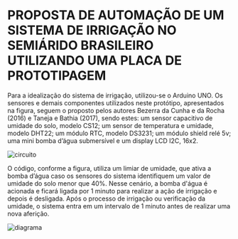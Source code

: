 # PROPOSTA DE AUTOMAÇÃO DE UM SISTEMA DE IRRIGAÇÃO NO SEMIÁRIDO BRASILEIRO UTILIZANDO UMA PLACA DE PROTOTIPAGEM #
Para a idealização do sistema de irrigação, utilizou-se o Arduino UNO.
Os sensores e demais componentes utilizados neste protótipo, apresentados na figura, seguem o proposto pelos autores Bezerra da Cunha e da Rocha (2016) e Taneja e Bathia (2017), sendo estes: um sensor capacitivo de umidade do solo, modelo CS12; um sensor de temperatura e umidade, modelo DHT22; um módulo RTC, modelo DS3231; um módulo shield relé 5v; uma mini bomba d’água submersível e um display LCD I2C, 16x2.

![circuito](https://github.com/user-attachments/assets/7bef8c62-04f0-43dd-8ec3-d90501a453b0)

 O código, conforme a figura, utiliza um limiar de umidade, que ativa a bomba d’água caso os sensores do sistema identifiquem um valor de umidade do solo menor que 40%. Nesse cenário, a bomba d'água é acionada e ficará ligada por 1 minuto para realizar a ação de irrigação e depois é desligada.
Após o processo de irrigação ou verificação da umidade, o sistema entra em um intervalo de 1 minuto antes de realizar uma nova aferição.

![diagrama](https://github.com/user-attachments/assets/e9d281d0-9e2b-4ec1-99e1-63e7dc4422fa)
